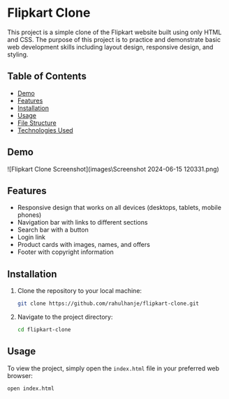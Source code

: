 #  Flipkart Clone

This project is a simple clone of the Flipkart website built using only HTML and CSS. The purpose of this project is to practice and demonstrate basic web development skills including layout design, responsive design, and styling.

## Table of Contents

- [Demo](#demo)
- [Features](#features)
- [Installation](#installation)
- [Usage](#usage)
- [File Structure](#file-structure)
- [Technologies Used](#technologies-used)

## Demo

![Flipkart Clone Screenshot](images\Screenshot 2024-06-15 120331.png)


## Features

- Responsive design that works on all devices (desktops, tablets, mobile phones)
- Navigation bar with links to different sections
- Search bar with a button
- Login link
- Product cards with images, names, and offers
- Footer with copyright information

## Installation

1. Clone the repository to your local machine:
    ```bash
    git clone https://github.com/rahulhanje/flipkart-clone.git
    ```
2. Navigate to the project directory:
    ```bash
    cd flipkart-clone
    ```

## Usage

To view the project, simply open the `index.html` file in your preferred web browser:
```bash
open index.html


